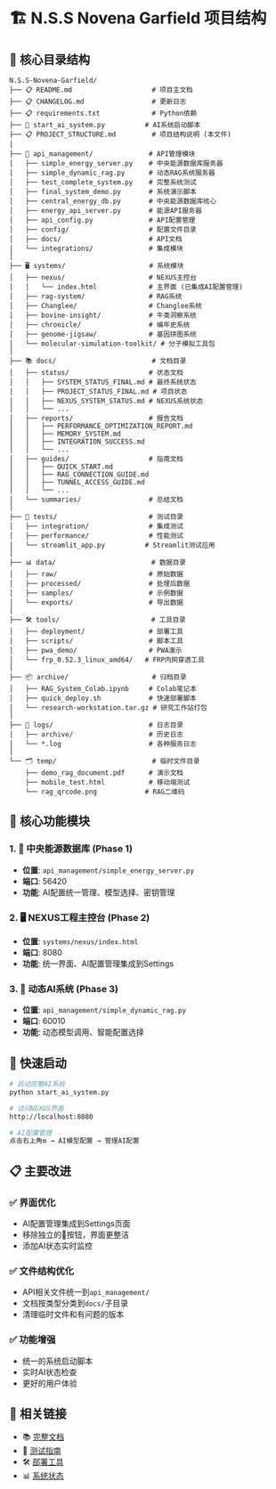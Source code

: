 # 🏗️ N.S.S Novena Garfield 项目结构

## 📁 核心目录结构

```
N.S.S-Novena-Garfield/
├── 📋 README.md                    # 项目主文档
├── 📋 CHANGELOG.md                 # 更新日志
├── 📋 requirements.txt             # Python依赖
├── 🚀 start_ai_system.py          # AI系统启动脚本
├── 📋 PROJECT_STRUCTURE.md         # 项目结构说明 (本文件)
│
├── 🔧 api_management/              # API管理模块
│   ├── simple_energy_server.py    # 中央能源数据库服务器
│   ├── simple_dynamic_rag.py      # 动态RAG系统服务器
│   ├── test_complete_system.py    # 完整系统测试
│   ├── final_system_demo.py       # 系统演示脚本
│   ├── central_energy_db.py       # 中央能源数据库核心
│   ├── energy_api_server.py       # 能源API服务器
│   ├── api_config.py              # API配置管理
│   ├── config/                    # 配置文件目录
│   ├── docs/                      # API文档
│   └── integrations/              # 集成模块
│
├── 🖥️ systems/                     # 系统模块
│   ├── nexus/                     # NEXUS主控台
│   │   └── index.html             # 主界面 (已集成AI配置管理)
│   ├── rag-system/                # RAG系统
│   ├── Changlee/                  # Changlee系统
│   ├── bovine-insight/            # 牛类洞察系统
│   ├── chronicle/                 # 编年史系统
│   ├── genome-jigsaw/             # 基因拼图系统
│   └── molecular-simulation-toolkit/ # 分子模拟工具包
│
├── 📚 docs/                        # 文档目录
│   ├── status/                    # 状态文档
│   │   ├── SYSTEM_STATUS_FINAL.md # 最终系统状态
│   │   ├── PROJECT_STATUS_FINAL.md # 项目状态
│   │   ├── NEXUS_SYSTEM_STATUS.md # NEXUS系统状态
│   │   └── ...
│   ├── reports/                   # 报告文档
│   │   ├── PERFORMANCE_OPTIMIZATION_REPORT.md
│   │   ├── MEMORY_SYSTEM.md
│   │   ├── INTEGRATION_SUCCESS.md
│   │   └── ...
│   ├── guides/                    # 指南文档
│   │   ├── QUICK_START.md
│   │   ├── RAG_CONNECTION_GUIDE.md
│   │   ├── TUNNEL_ACCESS_GUIDE.md
│   │   └── ...
│   └── summaries/                 # 总结文档
│
├── 🧪 tests/                       # 测试目录
│   ├── integration/               # 集成测试
│   ├── performance/               # 性能测试
│   └── streamlit_app.py          # Streamlit测试应用
│
├── 📊 data/                        # 数据目录
│   ├── raw/                       # 原始数据
│   ├── processed/                 # 处理后数据
│   ├── samples/                   # 示例数据
│   └── exports/                   # 导出数据
│
├── 🛠️ tools/                       # 工具目录
│   ├── deployment/                # 部署工具
│   ├── scripts/                   # 脚本工具
│   ├── pwa_demo/                  # PWA演示
│   └── frp_0.52.3_linux_amd64/   # FRP内网穿透工具
│
├── 📦 archive/                     # 归档目录
│   ├── RAG_System_Colab.ipynb     # Colab笔记本
│   ├── quick_deploy.sh            # 快速部署脚本
│   └── research-workstation.tar.gz # 研究工作站打包
│
├── 📝 logs/                        # 日志目录
│   ├── archive/                   # 历史日志
│   └── *.log                      # 各种服务日志
│
└── 🗂️ temp/                        # 临时文件目录
    ├── demo_rag_document.pdf      # 演示文档
    ├── mobile_test.html           # 移动端测试
    └── rag_qrcode.png            # RAG二维码
```

## 🎯 核心功能模块

### 1. 🔋 中央能源数据库 (Phase 1)
- **位置**: `api_management/simple_energy_server.py`
- **端口**: 56420
- **功能**: AI配置统一管理、模型选择、密钥管理

### 2. 🖥️ NEXUS工程主控台 (Phase 2)  
- **位置**: `systems/nexus/index.html`
- **端口**: 8080
- **功能**: 统一界面、AI配置管理集成到Settings

### 3. 🤖 动态AI系统 (Phase 3)
- **位置**: `api_management/simple_dynamic_rag.py`
- **端口**: 60010
- **功能**: 动态模型调用、智能配置选择

## 🚀 快速启动

```bash
# 启动完整AI系统
python start_ai_system.py

# 访问NEXUS界面
http://localhost:8080

# AI配置管理
点击右上角⚙️ → AI模型配置 → 管理AI配置
```

## 📋 主要改进

### ✅ 界面优化
- AI配置管理集成到Settings页面
- 移除独立的🧠按钮，界面更整洁
- 添加AI状态实时监控

### ✅ 文件结构优化
- API相关文件统一到`api_management/`
- 文档按类型分类到`docs/`子目录
- 清理临时文件和有问题的版本

### ✅ 功能增强
- 统一的系统启动脚本
- 实时AI状态检查
- 更好的用户体验

## 🔗 相关链接

- 📚 [完整文档](docs/)
- 🧪 [测试指南](tests/)
- 🛠️ [部署工具](tools/)
- 📊 [系统状态](docs/status/SYSTEM_STATUS_FINAL.md)